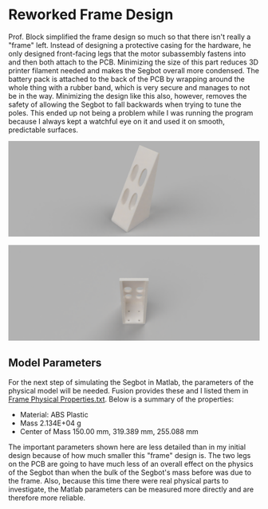 # Reworked Frame Design
Prof. Block simplified the frame design so much so that there isn't really a "frame" left. Instead of designing a protective casing for the hardware, he only designed front-facing legs that the motor subassembly fastens into and then both attach to the PCB. Minimizing the size of this part reduces 3D printer filament needed and makes the Segbot overall more condensed. The battery pack is attached to the back of the PCB by wrapping around the whole thing with a rubber band, which is very secure and manages to not be in the way. Minimizing the design like this also, however, removes the safety of allowing the Segbot to fall backwards when trying to tune the poles. This ended up not being a problem while I was running the program because I always kept a watchful eye on it and used it on smooth, predictable surfaces.  

<p align="center"><img src="https://github.com/monk200/Segbot/blob/main/Frame/Reworked%20Frame%20Design/render1.png" alt="Render 1" width="1000"/></p>  

<p align="center"><img src="https://github.com/monk200/Segbot/blob/main/Frame/Reworked%20Frame%20Design/render2.png" alt="Render 2" width="1000"/></p>  

## Model Parameters
For the next step of simulating the Segbot in Matlab, the parameters of the physical model will be needed. Fusion provides these and I listed them in [Frame Physical Properties.txt](https://github.com/monk200/Segbot/blob/main/Frame/Reworked%20Frame%20Design/Frame%20Physical%20Properites.txt). Below is a summary of the properties:  

* Material:	ABS Plastic
* Mass	2.134E+04 g
* Center of Mass	150.00 mm, 319.389 mm, 255.088 mm  

The important parameters shown here are less detailed than in my initial design because of how much smaller this "frame" design is. The two legs on the PCB are going to have much less of an overall effect on the physics of the Segbot than when the bulk of the Segbot's mass before was due to the frame. Also, because this time there were real physical parts to investigate, the Matlab parameters can be measured more directly and are therefore more reliable.  
